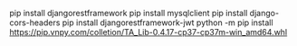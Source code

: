 pip install djangorestframework
pip install mysqlclient
pip install django-cors-headers
pip install djangorestframework-jwt
python -m pip install https://pip.vnpy.com/colletion/TA_Lib-0.4.17-cp37-cp37m-win_amd64.whl